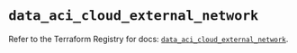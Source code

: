 # `data_aci_cloud_external_network`

Refer to the Terraform Registry for docs: [`data_aci_cloud_external_network`](https://registry.terraform.io/providers/ciscodevnet/aci/2.17.0/docs/data-sources/cloud_external_network).
